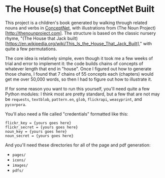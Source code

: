 # The House(s) that ConceptNet Built

This project is a children's book generated by walking through related nouns and verbs in [ConceptNet](http://conceptnet.io), with illustrations from (The Noun Project)[http://thenounproject.com]. The structure is based on the classic nursery rhyme, "(The House that Jack built)[https://en.wikipedia.org/wiki/This_Is_the_House_That_Jack_Built]," with quite a few permutations.

The core idea is relatively simple, even though it took me a few weeks of trial and error to implement it: the code builds chains of concepts of whatever length that end in "house". Once I figured out how to generate those chains, I found that 7 chains of 55 concepts each (chapters) would get me over 50,000 words, so then I had to figure out how to illustrate it. 

If for some reason you want to run this yourself, you'll need quite a few Python modules:
I think most are pretty standard, but a few that are not may be `requests`, `textblob`, `pattern.en`, `glob`, `flickrapi`, `weasyprint`, and `pycorpora`.

You'll also need a file called "credentials" formatted like this:

```
flickr_key = {yours goes here}
flickr_secret = {yours goes here}
noun_key = {yours goes here}
noun_secret = {yours goes here}
```

And you'll need these directories for all of the page and pdf generation: 

 - `pages/`
 - `icons/`
 - `images/`
 - `pdfs/`


